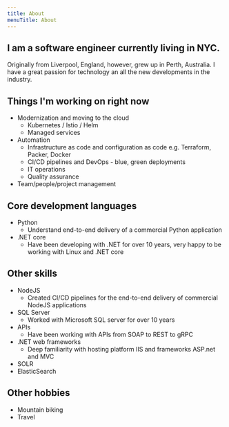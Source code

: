 ```yaml
---
title: About
menuTitle: About
---
```


## I am a software engineer currently living in NYC.

Originally from Liverpool, England, however, grew up in Perth, Australia. I have a great passion for technology an all the new developments in the industry.

## Things I'm working on right now

- Modernization and moving to the cloud
  - Kubernetes / Istio / Helm
  - Managed services
- Automation
  - Infrastructure as code and configuration as code e.g. Terraform, Packer, Docker
  - CI/CD pipelines and DevOps - blue, green deployments
  - IT operations
  - Quality assurance
- Team/people/project management

## Core development languages

- Python
  - Understand end-to-end delivery of a commercial Python application
- .NET core
  - Have been developing with .NET for over 10 years, very happy to be working with Linux and .NET core

## Other skills

- NodeJS
  - Created CI/CD pipelines for the end-to-end delivery of commercial NodeJS applications
- SQL Server
  - Worked with Microsoft SQL server for over 10 years
- APIs
  - Have been working with APIs from SOAP to REST to gRPC
- .NET web frameworks
  - Deep familiarity with hosting platform IIS and frameworks ASP.net and MVC
- SOLR
- ElasticSearch

## Other hobbies

- Mountain biking
- Travel
